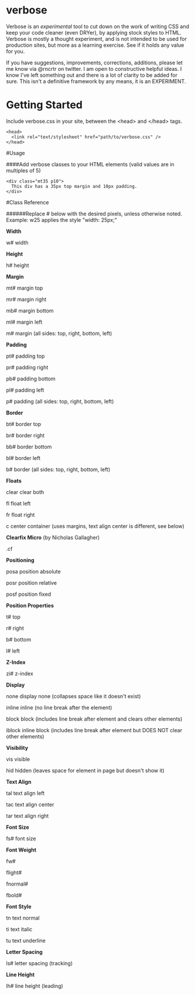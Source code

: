 verbose
=======
Verbose is an *experimental* tool to cut down on the work of writing CSS and keep your code cleaner (even DRYer), by applying stock styles to HTML. Verbose is mostly a thought experiment, and is not intended to be used for production sites, but more as a learning exercise. See if it holds any value for you. 

If you have suggestions, improvements, corrections, additions, please let me know via @rncrtr on twitter. I am open to constructive helpful ideas. I know I've left something out and there is a lot of clarity to be added for sure. This isn't a definitive framework by any means, it is an EXPERIMENT.


# Getting Started
Include verbose.css in your site, between the &lt;head&gt; and &lt;/head&gt; tags.

    <head>
      <link rel="text/stylesheet" href="path/to/verbose.css" />
    </head>

#Usage

####Add verbose classes to your HTML elements (valid values are in multiples of 5)
    
    <div class="mt35 p10">
      This div has a 35px top margin and 10px padding. 
    </div>

#Class Reference

######Replace # below with the desired pixels, unless otherwise noted. Example: w25 applies the style "width: 25px;" 

**Width**

w#    width

**Height**

h#    height


**Margin**

mt#    margin top

mr#    margin right

mb#    margin bottom

ml#    margin left

m#     margin (all sides: top, right, bottom, left)

**Padding**

pt#    padding top

pr#    padding right

pb#    padding bottom

pl#    padding left

p#     padding (all sides: top, right, bottom, left)

**Border**

bt#    border top

br#    border right

bb#    border bottom

bl#    border left

b#     border (all sides: top, right, bottom, left)

**Floats**

clear   clear both

fl      float left

fr      float right

c       center container (uses margins, text align center is different, see below)

**Clearfix Micro** (by Nicholas Gallagher)

.cf

**Positioning**

posa   position absolute

posr   position relative

posf   position fixed

**Position Properties**

t#  top

r#  right

b#  bottom

l#  left


**Z-Index**

zi#  z-index

**Display**

none      display none (collapses space like it doesn't exist)

inline    inline (no line break after the element)

block     block (includes line break after element and clears other elements)

iblock    inline block (includes line break after element but DOES NOT clear other elements)


**Visibility**

vis    visible

hid    hidden  (leaves space for element in page but doesn't show it)

**Text Align**

tal    text align left

tac    text align center

tar    text align right

**Font Size**

fs#    font size

**Font Weight**

fw#

flight#

fnormal#

fbold#


**Font Style**

tn    text normal

ti    text italic

tu    text underline

**Letter Spacing**

ls#    letter spacing (tracking)

**Line Height**

lh#    line height (leading)